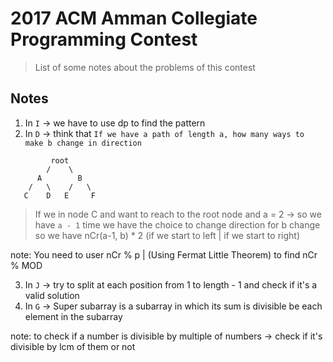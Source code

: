 # 2017 ACM Amman Collegiate Programming Contest
> List of some notes about the problems of this contest

## Notes

1. In `I` -> we have to use dp to find the pattern
2. In `D` -> think that `If we have a path of length a, how many ways to make b change in direction`

```
         root
        /    \
      A        B
    /   \    /   \
   C    D   E     F
```
> If we in node C and want to reach to the root node and a = 2 -> so we have `a - 1` time we have the choice to change direction for b change so we have nCr(a-1, b) * 2 (if we start to left | if we start to right)

note: You need to user nCr % p | (Using Fermat Little Theorem) to find nCr % MOD

3. In `J` -> try to split at each position from 1 to length - 1 and check if it's a valid solution
4. In `G` -> Super subarray is a subarray in which its sum is divisible be each element in the subarray

note: to check if a number is divisible by multiple of numbers -> check if it's divisible by lcm of them or not
